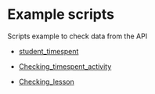 # Example scripts

Scripts example to check data from the API

- [student_timespent](./example_scripts/student_timespent.py)

- [Checking_timespent_activity](./example_scripts/Checking_timespent_activity.ipynb)

- [Checking_lesson](./example_scripts/Checking_lesson.ipynb)